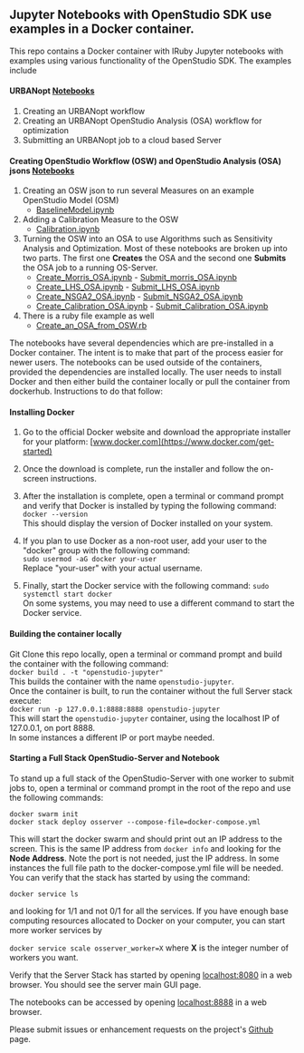 ## Jupyter Notebooks with OpenStudio SDK use examples in a Docker container.

This repo contains a Docker container with IRuby Jupyter notebooks with examples using various functionality of the OpenStudio SDK.
The examples include  
#### URBANopt  [Notebooks](https://github.com/NREL/docker-openstudio-jupyter/blob/master/notebooks)
1. Creating an URBANopt workflow
2. Creating an URBANopt OpenStudio Analysis (OSA) workflow for optimization
3. Submitting an URBANopt job to a cloud based Server  
#### Creating OpenStudio Workflow (OSW) and OpenStudio Analysis (OSA) jsons  [Notebooks](https://github.com/NREL/docker-openstudio-jupyter/blob/master/osw_project)
1. Creating an OSW json to run several Measures on an example OpenStudio Model (OSM)   
    - [BaselineModel.ipynb](https://github.com/NREL/docker-openstudio-jupyter/blob/master/osw_project/BaselineModel.ipynb)  
2. Adding a Calibration Measure to the OSW  
    - [Calibration.ipynb](https://github.com/NREL/docker-openstudio-jupyter/blob/master/osw_project/Calibration.ipynb)
3. Turning the OSW into an OSA to use Algorithms such as Sensitivity Analysis and Optimization.  Most of these notebooks are broken up into two parts.  The first one **Creates** the OSA and the second one **Submits** the OSA job to a running OS-Server.  
    - [Create_Morris_OSA.ipynb](https://github.com/NREL/docker-openstudio-jupyter/blob/master/osw_project/Create_Morris_OSA.ipynb)   - [Submit_morris_OSA.ipynb](https://github.com/NREL/docker-openstudio-jupyter/blob/master/osw_project/Submit_morris_OSA.ipynb)  
    - [Create_LHS_OSA.ipynb](https://github.com/NREL/docker-openstudio-jupyter/blob/master/osw_project/Create_LHS_OSA.ipynb)    - [Submit_LHS_OSA.ipynb](https://github.com/NREL/docker-openstudio-jupyter/blob/master/osw_project/Submit_LHS_OSA.ipynb)
    - [Create_NSGA2_OSA.ipynb](https://github.com/NREL/docker-openstudio-jupyter/blob/master/osw_project/Create_NSGA2_OSA.ipynb)    - [Submit_NSGA2_OSA.ipynb](https://github.com/NREL/docker-openstudio-jupyter/blob/master/osw_project/Submit_NSGA2_OSA.ipynb)
    - [Create_Calibration_OSA.ipynb](https://github.com/NREL/docker-openstudio-jupyter/blob/master/osw_project/Create_Calibration_OSA.ipynb)    - [Submit_Calibration_OSA.ipynb](https://github.com/NREL/docker-openstudio-jupyter/blob/master/osw_project/Submit_Calibration_OSA.ipynb)
4. There is a ruby file example as well  
    - [Create_an_OSA_from_OSW.rb](https://github.com/NREL/docker-openstudio-jupyter/blob/master/osw_project/Create_an_OSA_from_OSW.rb)

The notebooks have several dependencies which are pre-installed in a Docker container.
The intent is to make that part of the process easier for newer users.
The notebooks can be used outside of the containers, provided the dependencies are installed locally.
The user needs to install Docker and then either build the container locally or pull the container from dockerhub.
Instructions to do that follow:

#### Installing Docker  
1. Go to the official Docker website and download the appropriate installer for your platform: [www.docker.com](https://www.docker.com/get-started)  
2. Once the download is complete, run the installer and follow the on-screen instructions.  
3. After the installation is complete, open a terminal or command prompt and verify that Docker is installed by typing the following command:  
`docker --version`  
This should display the version of Docker installed on your system.  

4. If you plan to use Docker as a non-root user, add your user to the "docker" group with the following command:  
`sudo usermod -aG docker your-user`  
Replace "your-user" with your actual username.  

5. Finally, start the Docker service with the following command:
`sudo systemctl start docker`  
On some systems, you may need to use a different command to start the Docker service.  

#### Building the container locally
Git Clone this repo locally, open a terminal or command prompt and build the container with the following command:   
`docker build . -t "openstudio-jupyter"`  
This builds the container with the name `openstudio-jupyter`.   
Once the container is built, to run the container without the full Server stack execute:  
`docker run -p 127.0.0.1:8888:8888 openstudio-jupyter`  
This will start the `openstudio-jupyter` container, using the localhost IP of 127.0.0.1, on port 8888.  
In some instances a different IP or port maybe needed.

#### Starting a Full Stack OpenStudio-Server and Notebook
To stand up a full stack of the OpenStudio-Server with one worker to submit jobs to, open a terminal or command prompt in the root of the repo and use the following commands:  

`docker swarm init`  
`docker stack deploy osserver --compose-file=docker-compose.yml`  

This will start the docker swarm and should print out an IP address to the screen.  This is the same IP address from `docker info` and looking for the **Node Address**.  Note the port is not needed, just the IP address.  In some instances the full file path to the docker-compose.yml file will be needed.  You can verify that the stack has started by using the command:  

`docker service ls`  

and looking for 1/1 and not 0/1 for all the services. If you have enough base computing resources allocated to Docker on your computer, you can start more worker services by  

`docker service scale osserver_worker=X`  where **X** is the integer number of workers you want.  

Verify that the Server Stack has started by opening [localhost:8080](http://localhost:8080/) in a web browser.  You should see the server main GUI page.  

The notebooks can be accessed by opening [localhost:8888](http://localhost:8888/) in a web browser.
 

Please submit issues or enhancement requests on the project's [Github](https://github.com/NREL/docker-openstudio-jupyter/issues) page. 

